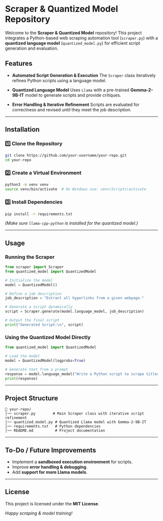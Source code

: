 # Scraper & Quantized Model Repository

Welcome to the **Scraper & Quantized Model** repository! This project integrates a Python-based web scraping automation tool (`scraper.py`) with a **quantized language model** (`quantized_model.py`) for efficient script generation and evaluation.

## Features

- **Automated Script Generation & Execution** 
  The `Scraper` class iteratively refines Python scripts using a language model.
  
- **Quantized Language Model** 
  Uses `Llama` with a pre-trained **Gemma-2-9B-IT** model to generate scripts and provide critiques.

- **Error Handling & Iterative Refinement** 
  Scripts are evaluated for correctness and revised until they meet the job description.

---

## Installation

### 1️⃣ Clone the Repository  
```bash
git clone https://github.com/your-username/your-repo.git
cd your-repo
```

### 2️⃣ Create a Virtual Environment  
```bash
python3 -m venv venv
source venv/bin/activate  # On Windows use: venv\Scripts\activate
```

### 3️⃣ Install Dependencies  
```bash
pip install -r requirements.txt
```
*(Make sure `llama-cpp-python` is installed for the quantized model.)*

---

## Usage

### Running the Scraper
```python
from scraper import Scraper
from quantized_model import QuantizedModel

# Initialize the model
model = QuantizedModel()

# Define a job description
job_description = "Extract all hyperlinks from a given webpage."

# Generate a script dynamically
script = Scraper.generate(model.language_model, job_description)

# Output the final script
print("Generated Script:\n", script)
```

### Using the Quantized Model Directly
```python
from quantized_model import QuantizedModel

# Load the model
model = QuantizedModel(logprobs=True)

# Generate text from a prompt
response = model.language_model("Write a Python script to scrape titles from a webpage.")
print(response)
```

---

## Project Structure

```
📂 your-repo/
│── scraper.py        # Main Scraper class with iterative script refinement
│── quantized_model.py # Quantized Llama model with Gemma-2-9B-IT
│── requirements.txt   # Python dependencies
│── README.md          # Project documentation
```

---

## To-Do / Future Improvements

- Implement a **sandboxed execution environment** for scripts.
- Improve **error handling & debugging**.
- Add **support for more Llama models**.

---

## License

This project is licensed under the **MIT License**.

*Happy scraping & model training!*
